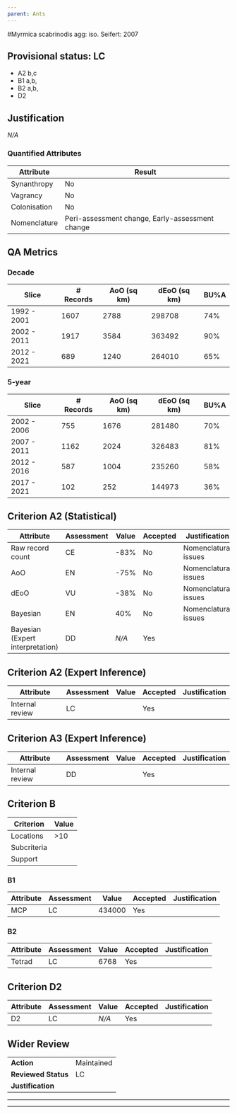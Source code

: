 ```yaml
---
parent: Ants
---
```

#Myrmica scabrinodis agg: iso. Seifert: 2007
## Provisional status: LC
- A2 b,c
- B1 a,b, 
- B2 a,b, 
- D2

## Justification
*N/A*
### Quantified Attributes
|Attribute|Result|
|---|---|
|Synanthropy|No|
|Vagrancy|No|
|Colonisation|No|
|Nomenclature|Peri-assessment change, Early-assessment change|
## QA Metrics
### Decade
| Slice | # Records | AoO (sq km) | dEoO (sq km) |BU%A |
|---|---|---|---|---|
|1992 - 2001|1607|2788|298708|74%|
|2002 - 2011|1917|3584|363492|90%|
|2012 - 2021|689|1240|264010|65%|
### 5-year
| Slice | # Records | AoO (sq km) | dEoO (sq km) |BU%A |
|---|---|---|---|---|
|2002 - 2006|755|1676|281480|70%|
|2007 - 2011|1162|2024|326483|81%|
|2012 - 2016|587|1004|235260|58%|
|2017 - 2021|102|252|144973|36%|
## Criterion A2 (Statistical)
|Attribute|Assessment|Value|Accepted|Justification
|---|---|---|---|---|
|Raw record count|CE|-83%|No|Nomenclatural issues|
|AoO|EN|-75%|No|Nomenclatural issues|
|dEoO|VU|-38%|No|Nomenclatural issues|
|Bayesian|EN|40%|No|Nomenclatural issues|
|Bayesian (Expert interpretation)|DD|*N/A*|Yes||
## Criterion A2 (Expert Inference)
|Attribute|Assessment|Value|Accepted|Justification
|---|---|---|---|---|
|Internal review|LC||Yes||
## Criterion A3 (Expert Inference)
|Attribute|Assessment|Value|Accepted|Justification
|---|---|---|---|---|
|Internal review|DD||Yes||
## Criterion B
|Criterion| Value|
|---|---|
|Locations|>10|
|Subcriteria||
|Support||
### B1
|Attribute|Assessment|Value|Accepted|Justification
|---|---|---|---|---|
|MCP|LC|434000|Yes||
### B2
|Attribute|Assessment|Value|Accepted|Justification
|---|---|---|---|---|
|Tetrad|LC|6768|Yes||
## Criterion D2
|Attribute|Assessment|Value|Accepted|Justification
|---|---|---|---|---|
|D2|LC|*N/A*|Yes||
## Wider Review
|  |  |
|---|---|
|**Action**|Maintained|
|**Reviewed Status**|LC|
|**Justification**||
---
 ---
 <br><br>
 
